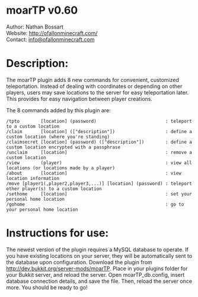 # moarTP v0.60

Author: Nathan Bossart  
Website: <http://ofallonminecraft.com/>  
Contact: <info@ofallonminecraft.com>  


# Description:
The moarTP plugin adds 8 new commands for convenient, customized teleportation. Instead of dealing with coordinates or depending on other players, users may save locations to the server for easy teleportation later. This provides for easy navigation between player creations.


The 8 commands added by this plugin are:

    /tpto        [location] (password)                          : teleport to a custom location
    /claim       [location] (["description"])    	            : define a custom location (where you're standing)
    /claimsecret [location] (password) (["description"])        : define a custom location encrypted with a passphrase
    /unclaim     [location]                                     : remove a custom location
    /view        (player)                                       : view all locations (or locations made by a player)
    /about       [location]               	      	            : view location information
    /move [player1(,player2,player3,...)] [location] (password) : teleport other player(s) to a custom location
    /sethome     [location]                                     : set your personal home location
    /gohome                                                     : go to your personal home location


# Instructions for use:

The newest version of the plugin requires a MySQL database to operate.  If you have existing locations on your server, they will be automatically sent to the database upon configuration.  Download the plugin from http://dev.bukkit.org/server-mods/moarTP.  Place in your plugins folder for your Bukkit server, and reload the server.  Open moarTP_db.config, insert database connection details, and save the file.  Then, reload the server once more.  You should be ready to go!
